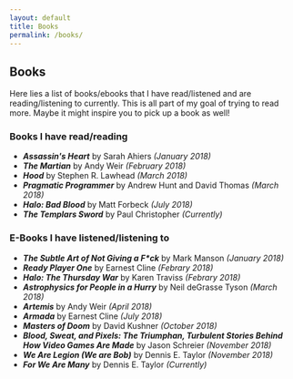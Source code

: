 ```yaml
---
layout: default
title: Books
permalink: /books/
---
```


## Books

Here lies a list of books/ebooks that I have read/listened and are reading/listening to currently. This is all part of my goal of trying to read more. Maybe it might inspire you to pick up a book as well!

### Books I have read/reading
* **_Assassin's Heart_** by Sarah Ahiers _(January 2018)_
* **_The Martian_** by Andy Weir _(February 2018)_
* **_Hood_** by Stephen R. Lawhead _(March 2018)_
* **_Pragmatic Programmer_** by Andrew Hunt and David Thomas _(March 2018)_
* **_Halo: Bad Blood_** by Matt Forbeck _(July 2018)_
* **_The  Templars Sword_** by Paul Christopher _(Currently)_

### E-Books I have listened/listening to
* **_The Subtle Art of Not Giving a F*ck_** by Mark Manson _(January 2018)_
* **_Ready Player One_** by Earnest Cline _(Febrary 2018)_
* **_Halo: The Thursday War_** by Karen Traviss _(Febrary 2018)_
* **_Astrophysics for People in a Hurry_** by Neil deGrasse Tyson _(March 2018)_
* **_Artemis_** by Andy Weir _(April 2018)_
* **_Armada_** by Earnest Cline _(July 2018)_
* **_Masters of Doom_** by David Kushner _(October 2018)_
* **_Blood, Sweat, and Pixels: The Triumphan, Turbulent Stories Behind How Video Games Are Made_** by Jason Schreier _(November 2018)_
* **_We Are Legion (We are Bob)_** by Dennis E. Taylor _(November 2018)_
* **_For We Are Many_** by Dennis E. Taylor _(Currently)_
